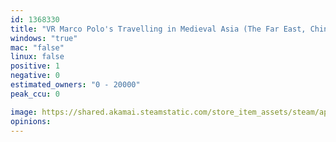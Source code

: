 ```yaml
---
id: 1368330
title: "VR Marco Polo's Travelling in Medieval Asia (The Far East, Chinese, Japanese, Shogun, Khitan...revisit A.D. 1290)"
windows: "true"
mac: "false"
linux: false
positive: 1
negative: 0
estimated_owners: "0 - 20000"
peak_ccu: 0

image: https://shared.akamai.steamstatic.com/store_item_assets/steam/apps/1368330/header.jpg?t=1667372840
opinions:
---
```

